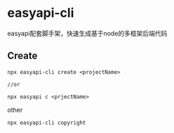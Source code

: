 # easyapi-cli

easyapi配套脚手架，快速生成基于node的多框架后端代码

## Create

```shell
npx easyapi-cli create <projectName>

//or

npx easyapi c <prjectName>
```



other

```shell
npx easyapi-cli copyright
```

